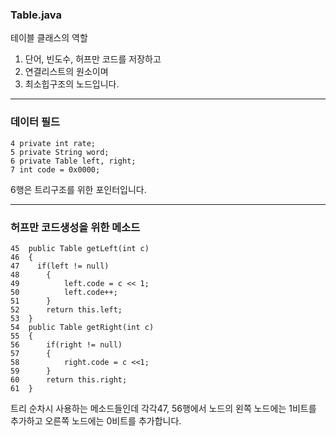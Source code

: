 ### Table.java

테이블 클래스의 역할

1. 단어, 빈도수, 허프만 코드를 저장하고
2. 연결리스트의 원소이며
3. 최소힙구조의 노드입니다.

---
### 데이터 필드

```
4 private int rate;
5 private String word;  
6 private Table left, right;
7 int code = 0x0000;
```
6행은 트리구조를 위한 포인터입니다.

---
### 허프만 코드생성을 위한 메소드
```
45  public Table getLeft(int c)
46  {
47    if(left != null)
48  	{
49  		left.code = c << 1;
50  		left.code++;
51  	}
52  	return this.left;
53  }
54  public Table getRight(int c)
55  {
56  	if(right != null)
57  	{
58  		right.code = c <<1;
59  	}
60  	return this.right;
61  }
```
트리 순차시 사용하는 메소드들인데 각각47, 56행에서 노드의 왼쪽 노드에는 1비트를 추가하고 오른쪽 노드에는 0비트를 추가합니다.
